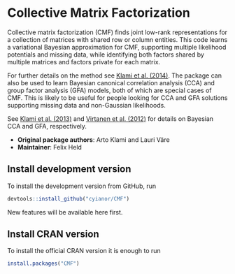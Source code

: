 # Collective Matrix Factorization

Collective matrix factorization (CMF) finds joint low-rank representations
for a collection of matrices with shared row or column entities. This code
learns a variational Bayesian approximation for CMF, supporting multiple
likelihood potentials and missing data, while identifying both factors shared
by multiple matrices and factors private for each matrix.

For further details on the method see
[Klami et al. (2014)](https://arxiv.org/abs/1312.5921). The package can also
be used to learn Bayesian canonical correlation analysis (CCA) and
group factor analysis (GFA) models, both of which are special cases of CMF.
This is likely to be useful for people looking for CCA and GFA solutions
supporting missing data and non-Gaussian likelihoods.

See [Klami et al. (2013)](https://research.cs.aalto.fi/pml/online-papers/klami13a.pdf)
and [Virtanen et al. (2012)](http://proceedings.mlr.press/v22/virtanen12.html)
for details on Bayesian CCA and GFA, respectively.

- **Original package authors**: Arto Klami and Lauri Väre
- **Maintainer**: Felix Held

## Install development version

To install the development version from GitHub, run

```r
devtools::install_github("cyianor/CMF")
```

New features will be available here first.

## Install CRAN version

To install the official CRAN version it is enough to run

```r
install.packages("CMF")
```